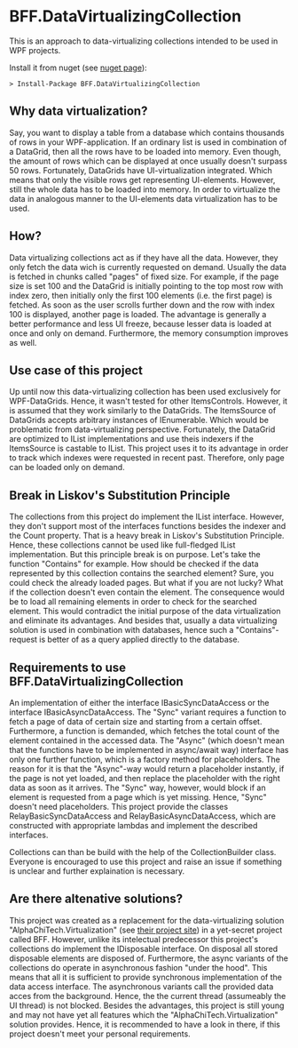 # BFF.DataVirtualizingCollection
This is an approach to data-virtualizing collections intended to be used in WPF projects.

Install it from nuget (see [nuget page](https://www.nuget.org/packages/BFF.DataVirtualizingCollection/)):

```
> Install-Package BFF.DataVirtualizingCollection
```

## Why data virtualization?

Say, you want to display a table from a database which contains thousands of rows in your WPF-application. If an ordinary list is used in combination of a DataGrid, then all the rows have to be loaded into memory. Even though, the amount of rows which can be displayed at once usually doesn't surpass 50 rows. Fortunately, DataGrids have UI-virtualization integrated. Which means that only the visible rows get representing UI-elements. However, still the whole data has to be loaded into memory. In order to virtualize the data in analogous manner to the UI-elements data virtualization has to be used.

## How?

Data virtualizing collections act as if they have all the data. However, they only fetch the data wich is currently requested on demand. Usually the data is fetched in chunks called "pages" of fixed size. For example, if the page size is set 100 and the DataGrid is initially pointing to the top most row with index zero, then initially only the first 100 elements (i.e. the first page) is fetched. As soon as the user scrolls further down and the row with index 100 is displayed, another page is loaded.
The advantage is generally a better performance and less UI freeze, because lesser data is loaded at once and only on demand. Furthermore, the memory consumption improves as well.

## Use case of this project

Up until now this data-virtualizing collection has been used exclusively for WPF-DataGrids. Hence, it wasn't tested for other ItemsControls. However, it is assumed that they work similarly to the DataGrids.
The ItemsSource of DataGrids accepts arbitrary instances of IEnumerable. Which would be problematic from data-virtualizing perspective. Fortunately, the DataGrid are optimized to IList implementations and use theis indexers if the ItemsSource is castable to IList. This project uses it to its advantage in order to track which indexes were requested in recent past. Therefore, only page can be loaded only on demand.

## Break in Liskov's Substitution Principle

The collections from this project do implement the IList interface. However, they don't support most of the interfaces functions besides the indexer and the Count property. That is a heavy break in Liskov's Substitution Principle. Hence, these collections cannot be used like full-fledged IList implementation. But this principle break is on purpose. Let's take the function "Contains" for example. How should be checked if the data represented by this collection contains the searched element? Sure, you could check the already loaded pages. But what if you are not lucky? What if the collection doesn't even contain the element. The consequence would be to load all remaining elements in order to check for the searched element. This would contradict the initial purpose of the data virtualization and eliminate its advantages. And besides that, usually a data virtualizing solution is used in combination with databases, hence such a "Contains"-request is better of as a query applied directly to the database.

## Requirements to use BFF.DataVirtualizingCollection

An implementation of either the interface IBasicSyncDataAccess or the interface IBasicAsyncDataAccess. The "Sync" variant requires a function to fetch a page of data of certain size and starting from a certain offset. Furthermore, a function is demanded, which fetches the total count of the element contained in the accessed data. The "Async" (which doesn't mean that the functions have to be implemented in async/await way) interface has only one further function, which is a factory method for placeholders. The reason for it is that the "Async"-way would return a placeholder instantly, if the page is not yet loaded, and then replace the placeholder with the right data as soon as it arrives. The "Sync" way, however, would block if an element is requested from a page which is yet missing. Hence, "Sync" doesn't need placeholders. This project provide the classes RelayBasicSyncDataAccess and RelayBasicAsyncDataAccess, which are constructed with appropriate lambdas and implement the described interfaces.

Collections can than be build with the help of the CollectionBuilder class. Everyone is encouraged to use this project and raise an issue if something is unclear and further explaination is necessary.


## Are there altenative solutions?

This project was created as a replacement for the data-virtualizing solution "AlphaChiTech.Virtualization" (see [their project site](https://github.com/anagram4wander/VirtualizingObservableCollection/tree/master/AlphaChiTech.Virtualization "AlphaChiTech.Virtualization")) in a yet-secret project called BFF. However, unlike its intelectual predecessor this project's collections do implement the IDisposable interface. On disposal all stored disposable elements are disposed of. Furthermore, the async variants of the collections do operate in asynchronous fashion "under the hood". This means that all it is sufficient to provide synchronous implementation of the data access interface. The asynchronous variants call the provided data acces from the background. Hence, the the current thread (assumeably the UI thread) is not blocked.
Besides the advantages, this project is still young and may not have yet all features which the "AlphaChiTech.Virtualization" solution provides. Hence, it is recommended to have a look in there, if this project doesn't meet your personal requirements.
